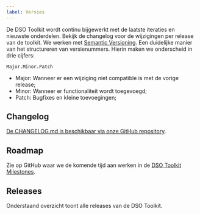 ```yaml
---
label: Versies
---
```


De DSO Toolkit wordt continu bijgewerkt met de laatste iteraties en nieuwste onderdelen. Bekijk de changelog voor de wijzigingen per release van de toolkit. We werken met <a href="https://semver.org/" class="extern">Semantic Versioning</a>. Een duidelijke manier van het structureren van versienummers. Hierin maken we onderscheid in drie cijfers:

`Major.Minor.Patch`

* Major: Wanneer er een wijziging niet compatible is met de vorige release;
* Minor: Wanneer er functionaliteit wordt toegevoegd;
* Patch: Bugfixes en kleine toevoegingen;

## Changelog

<a href="https://github.com/dso-toolkit/dso-toolkit/blob/master/CHANGELOG.md" class="extern">De CHANGELOG.md is beschikbaar via onze GitHub repository</a>.

## Roadmap

Zie op GitHub waar we de komende tijd aan werken in de <a href="https://github.com/dso-toolkit/dso-toolkit/milestones" class="extern">DSO Toolkit Milestones</a>.

## Releases

Onderstaand overzicht toont alle releases van de DSO Toolkit.

<div id="versions-container"></div>

<script>
  document.addEventListener("DOMContentLoaded", function(event) { 
    getAllVersions().then(function (releases) {
      var $versionsContainer = $('#versions-container');

      releases.forEach(function (release) {
        var $col = $('<div><h3>' + release.label + '</h3><ul></ul></div>');
        var $list = $col.find('ul');

        release.versions.reverse().forEach(function (version, index) {
          $list.append($('<li><a href="/' + version.version + '">' + (version.label || version.version) + '</a></li>'));
        });

        $versionsContainer.append($col);
      })
    });
  });
</script>